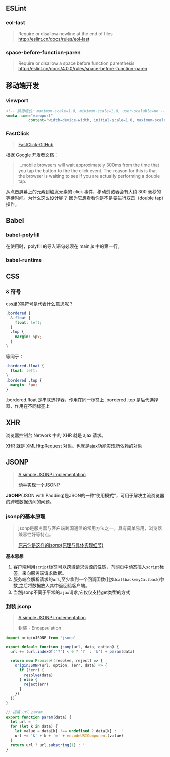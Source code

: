## ESLint

### eol-last

> Require or disallow newline at the end of files
> http://eslint.cn/docs/rules/eol-last

### space-before-function-paren

> Require or disallow a space before function parenthesis
> http://eslint.cn/docs/4.0.0/rules/space-before-function-paren

## 移动端开发

### viewport

```html
<!-- 禁用缩放: maximum-scale=1.0, minimum-scale=1.0, user-scalable=no -->
<meta name="viewport"
          content="width=device-width, initial-scale=1.0, maximum-scale=1.0, minimum-scale=1.0, user-scalable=no">
```

### FastClick

> [FastClick-GitHub](https://github.com/ftlabs/fastclick)

根据 Google 开发者文档：

> ...mobile browsers will wait approximately 300ms from the time that you tap the button to fire the click event. The reason for this is that the browser is waiting to see if you are actually performing a double tap.

从点击屏幕上的元素到触发元素的 click 事件，移动浏览器会有大约 300 毫秒的等待时间。为什么这么设计呢？ 因为它想看看你是不是要进行双击（double tap）操作。



## Babel

### babel-polyfill

在使用时，polyfill 的导入语句必须在 main.js 中的第一行。

### babel-runtime



## CSS

### & 符号

css里的&符号是代表什么意思呢？

```css
.bordered {
  &.float {
    float: left; 
  }
  .top {
    margin: 5px; 
  }
}
```

等同于：

```css
.bordered.float {
  float: left; 
}
.bordered .top {
  margin: 5px;
}
```

.bordered.float 是串联选择器，作用在同一标签上
.bordered .top 是后代选择器，作用在不同标签上 

## XHR

浏览器控制台 Network 中的 XHR 就是 ajax 请求。

XHR 就是 XMLHttpRequest 对象。也就是ajax功能实现所依赖的对象

## JSONP

> [A simple JSONP implementation](https://github.com/webmodules/jsonp)
>
> [动手实现一个JSONP](https://github.com/huruji/blog/issues/9)

**JSONP**(JSON with Padding)是JSON的一种“使用模式”，可用于解决主流浏览器的跨域数据访问的问题。 

### jsonp的基本原理

> jsonp是服务器与客户端跨源通信的常用方法之一，具有简单易用，浏览器兼容性好等特点。
>
> [原来你是这样的jsonp(原理与具体实现细节)](https://github.com/qianlongo/zepto-analysis/issues/4)

**基本思想**

1. 客户端利用`script`标签可以跨域请求资源的性质，向网页中动态插入`script`标签，来向服务端请求数据。
2. 服务端会解析请求的`url`,至少拿到一个回调函数(比如`callback=myCallback`)参数,之后将数据放入其中返回给客户端。
3. 当然jsonp不同于平常的`ajax`请求,它仅仅支持get类型的方式

### 封装 jsonp

> [A simple JSONP implementation](https://github.com/webmodules/jsonp)
>
> 封装 - Encapsulation

```js
import originJSONP from 'jsonp'

export default function jsonp(url, data, option) {
  url += (url.indexOf('?') < 0 ? '?' : '&') + param(data)

  return new Promise((resolve, reject) => {
    originJSONP(url, option, (err, data) => {
      if (!err) {
        resolve(data)
      } else {
        reject(err)
      }
    })
  })
}

// 拼接 url param
export function param(data) {
  let url = ''
  for (let k in data) {
    let value = data[k] !== undefined ? data[k] : ''
    url += '&' + k + '=' + encodeURIComponent(value)
  }
  return url ? url.substring(1) : ''
}
```

